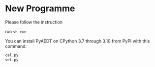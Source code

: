 # New Programme

Please follow the instruction

run ```sh run```

You can install PyAEDT on CPython 3.7 through 3.10 from PyPI with this command:

```sh
cal.py
set.py
```
